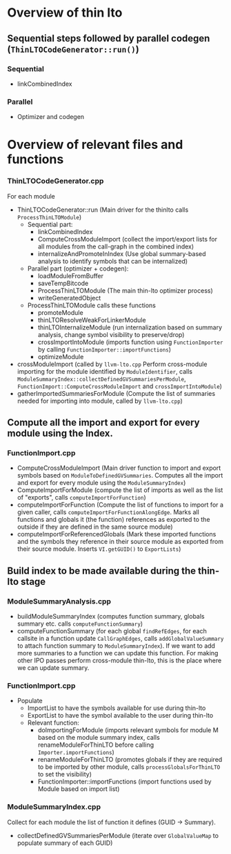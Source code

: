 # Overview of thin lto

## Sequential steps followed by parallel codegen (`ThinLTOCodeGenerator::run()`)

### Sequential
  - linkCombinedIndex

### Parallel
  - Optimizer and codegen


# Overview of relevant files and functions

### ThinLTOCodeGenerator.cpp
For each module
  - ThinLTOCodeGenerator::run (Main driver for the thinlto calls `ProcessThinLTOModule`)
    - Sequential part:
      - linkCombinedIndex
      - ComputeCrossModuleImport (collect the import/export lists for all modules from the call-graph in the combined index)
      - internalizeAndPromoteInIndex (Use global summary-based analysis to identify symbols that can be internalized)
    - Parallel part (optimizer + codegen):
      - loadModuleFromBuffer
      - saveTempBitcode
      - ProcessThinLTOModule (The main thin-lto optimizer process)
      - writeGeneratedObject
    - ProcessThinLTOModule calls these functions
      - promoteModule
      - thinLTOResolveWeakForLinkerModule
      - thinLTOInternalizeModule (run internalization based on summary analysis, change symbol visibility to preserve/drop)
      - crossImportIntoModule (imports function using `FunctionImporter` by calling `FunctionImporter::importFunctions`)
      - optimizeModule
  - crossModuleImport (called by `llvm-lto.cpp` Perform cross-module importing for the module identified by `ModuleIdentifier`, calls `ModuleSummaryIndex::collectDefinedGVSummariesPerModule`, `FunctionImport::ComputeCrossModuleImport` and `crossImportIntoModule`)
  - gatherImportedSummariesForModule (Compute the list of summaries needed for importing into module, called by `llvm-lto.cpp`)

## Compute all the import and export for every module using the Index.
### FunctionImport.cpp
  - ComputeCrossModuleImport (Main driver function to import and export symbols based on `ModuleToDefinedGVSummaries`. Computes all the import and export for every module using the `ModuleSummaryIndex`)
  - ComputeImportForModule (compute the list of imports as well as the list of "exports", calls `computeImportForFunction`)
  - computeImportForFunction (Compute the list of functions to import for a given caller, calls `computeImportForFunctionAlongEdge`. Marks all functions and globals it (the function) references as exported
to the outside if they are defined in the same source module)
  - computeImportForReferencedGlobals (Mark these imported functions and the symbols they reference in their source module as
exported from their source module. Inserts `VI.getGUID()` to `ExportLists`)

## Build index to be made available during the thin-lto stage
### ModuleSummaryAnalysis.cpp
  - buildModuleSummaryIndex (computes function summary, globals summary etc. calls `computeFunctionSummary`)
  - computeFunctionSummary (for each global `findRefEdges`, for each callsite in a function update `CallGraphEdges`, calls `addGlobalValueSummary` to attach function summary to `ModuleSummaryIndex`). If we want to add more summaries to a function we can update this function. For making other IPO passes perform cross-module thin-lto, this is the place where we can update summary.

### FunctionImport.cpp
  - Populate
    - ImportList to have the symbols available for use during thin-lto
    - ExportList to have the symbol available to the user during thin-lto
    - Relevant function:
      - doImportingForModule (imports relevant symbols for module M based on the module summary index, calls  renameModuleForThinLTO before calling `Importer.importFunctions`)
      - renameModuleForThinLTO (promotes globals if they are required to be imported by other module, calls `processGlobalsForThinLTO` to set the visibility)
      - FunctionImporter::importFunctions (import functions used by Module based on import list)


### ModuleSummaryIndex.cpp
Collect for each module the list of function it defines (GUID -> Summary).
  - collectDefinedGVSummariesPerModule (iterate over `GlobalValueMap` to populate summary of each GUID)
